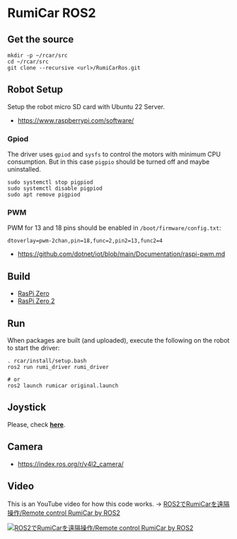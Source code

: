 # RumiCar ROS2

## Get the source
```
mkdir -p ~/rcar/src
cd ~/rcar/src
git clone --recursive <url>/RumiCarRos.git
```

## Robot Setup
Setup the robot micro SD card with Ubuntu 22 Server.

* https://www.raspberrypi.com/software/

### Gpiod
The driver uses `gpiod` and `sysfs` to control the motors with minimum CPU consumption. But in this case `pigpio` should be turned off and maybe uninstalled.
```
sudo systemctl stop pigpiod
sudo systemctl disable pigpiod
sudo apt remove pigpiod
```

### PWM
PWM for 13 and 18 pins should be enabled in `/boot/firmware/config.txt`:
```
dtoverlay=pwm-2chan,pin=18,func=2,pin2=13,func2=4
```

* https://github.com/dotnet/iot/blob/main/Documentation/raspi-pwm.md

## Build
* [RasPi Zero](docs/RasPiZero.md)
* [RasPi Zero 2](docs/RasPiZero2.md)

## Run
When packages are built (and uploaded), execute the following on the robot to start the driver:

```
. rcar/install/setup.bash
ros2 run rumi_driver rumi_driver

# or
ros2 launch rumicar original.launch
```

## Joystick
Please, check [**here**](rumi_teleop/README.md).

## Camera

* https://index.ros.org/r/v4l2_camera/

## Video

This is an YouTube video for how this code works. -> [ROS2でRumiCarを遠隔操作/Remote control RumiCar by ROS2](https://youtu.be/bZCdvuuSebk)

[![ROS2でRumiCarを遠隔操作/Remote control RumiCar by ROS2](http://img.youtube.com/vi/bZCdvuuSebk/0.jpg)](https://youtu.be/bZCdvuuSebk "ROS2でRumiCarを遠隔操作/Remote control RumiCar by ROS2")
